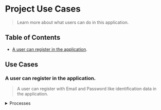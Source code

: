 # Project Use Cases

> Learn more about what users can do in this application.

## Table of Contents

- [A user can register in the application](#a-user-can-register-in-the-application).

## Use Cases

### A user can register in the application.

> A user can register with Email and Password like identification data in the application.

<details><summary>Processes</summary>

> All processes involved in the execution of this use case.

> 1. Use **User Access Manager Service** to [Register a new User](https://github.com/sandb0/lebook/tree/main/docs/backend/services/user-access-manager#register-a-new-user).
>
> 2. ~~Use N/A to [Send Email for Account Validation]().~~

</details>
